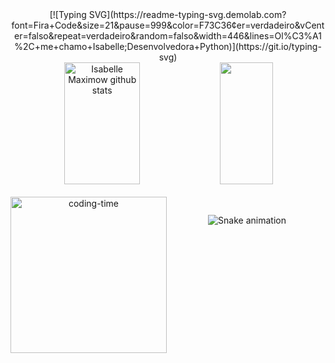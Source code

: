 <div align="center">  
  [![Typing SVG](https://readme-typing-svg.demolab.com?font=Fira+Code&size=21&pause=999&color=F73C36&center=verdadeiro&vCenter=falso&repeat=verdadeiro&random=falso&width=446&lines=Ol%C3%A1%2C+me+chamo+Isabelle;Desenvolvedora+Python)](https://git.io/typing-svg)
</div>

<div align="center">  
  <img width="49%" height="195px" src="https://github-readme-stats.vercel.app/api?username=Isabelle-maximow&show_icons=true&count_private=true&hide_border=true&title_color=5d5fe8&icon_color=5d5fe8&text_color=c9d1d9&bg_color=0d1117" alt="Isabelle Maximow github stats" /> 
  <img width="41%" height="195px" src="https://github-readme-stats.vercel.app/api/top-langs/?username=Isabelle-maximow&layout=compact&hide_border=true&title_color=5d5fe8&text_color=5d5fe8&bg_color=0d1117" />
</div>



   
<div align="center"> 
 <div style="display: inline_block"><br>
    <img align="left" height="250" alt="coding-time" src="devGif.gif">

  

 </div>
<div>

##


![Snake animation](https://github.com/LuigiGF/LuigiGF/blob/output/github-contribution-grid-snake.svg)

  
